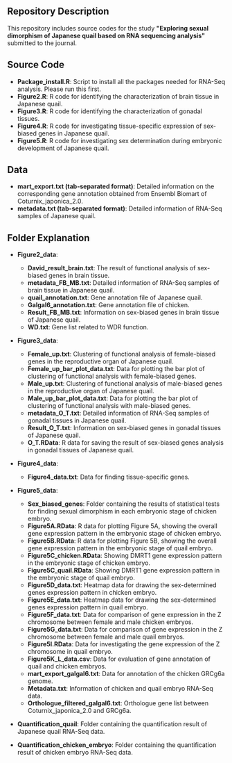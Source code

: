 ## Repository Description

This repository includes source codes for the study **"Exploring sexual dimorphism of Japanese quail based on RNA sequencing analysis"** submitted to the journal.

## Source Code

- **Package_install.R**: Script to install all the packages needed for RNA-Seq analysis. Please run this first.
- **Figure2.R**: R code for identifying the characterization of brain tissue in Japanese quail.
- **Figure3.R**: R code for identifying the characterization of gonadal tissues.
- **Figure4.R**: R code for investigating tissue-specific expression of sex-biased genes in Japanese quail.
- **Figure5.R**: R code for investigating sex determination during embryonic development of Japanese quail.

## Data

- **mart_export.txt (tab-separated format)**: Detailed information on the corresponding gene annotation obtained from Ensembl Biomart of Coturnix_japonica_2.0.
- **metadata.txt (tab-separated format)**: Detailed information of RNA-Seq samples of Japanese quail.

## Folder Explanation

- **Figure2_data**:
  - **David_result_brain.txt**: The result of functional analysis of sex-biased genes in brain tissue.
  - **metadata_FB_MB.txt**: Detailed information of RNA-Seq samples of brain tissue in Japanese quail.
  - **quail_annotation.txt**: Gene annotation file of Japanese quail.
  - **Galgal6_annotation.txt**: Gene annotation file of chicken.
  - **Result_FB_MB.txt**: Information on sex-biased genes in brain tissue of Japanese quail.
  - **WD.txt**: Gene list related to WDR function.

- **Figure3_data**:
  - **Female_up.txt**: Clustering of functional analysis of female-biased genes in the reproductive organ of Japanese quail.
  - **Female_up_bar_plot_data.txt**: Data for plotting the bar plot of clustering of functional analysis with female-biased genes.
  - **Male_up.txt**: Clustering of functional analysis of male-biased genes in the reproductive organ of Japanese quail.
  - **Male_up_bar_plot_data.txt**: Data for plotting the bar plot of clustering of functional analysis with male-biased genes.
  - **metadata_O_T.txt**: Detailed information of RNA-Seq samples of gonadal tissues in Japanese quail.
  - **Result_O_T.txt**: Information on sex-biased genes in gonadal tissues of Japanese quail.
  - **O_T.RData**: R data for saving the result of sex-biased genes analysis in gonadal tissues of Japanese quail.

- **Figure4_data**:
  - **Figure4_data.txt**: Data for finding tissue-specific genes.

- **Figure5_data**:
  - **Sex_biased_genes**: Folder containing the results of statistical tests for finding sexual dimorphism in each embryonic stage of chicken embryo.
  - **Figure5A.RData**: R data for plotting Figure 5A, showing the overall gene expression pattern in the embryonic stage of chicken embryo.
  - **Figure5B.RData**: R data for plotting Figure 5B, showing the overall gene expression pattern in the embryonic stage of quail embryo.
  - **Figure5C_chicken.RData**: Showing DMRT1 gene expression pattern in the embryonic stage of chicken embryo.
  - **Figure5C_quail.RData**: Showing DMRT1 gene expression pattern in the embryonic stage of quail embryo.
  - **Figure5D_data.txt**: Heatmap data for drawing the sex-determined genes expression pattern in chicken embryo.
  - **Figure5E_data.txt**: Heatmap data for drawing the sex-determined genes expression pattern in quail embryo.
  - **Figure5F_data.txt**: Data for comparison of gene expression in the Z chromosome between female and male chicken embryos.
  - **Figure5G_data.txt**: Data for comparison of gene expression in the Z chromosome between female and male quail embryos.
  - **Figure5I.RData**: Data for investigating the gene expression of the Z chromosome in quail embryo.
  - **Figure5K_L_data.csv**: Data for evaluation of gene annotation of quail and chicken embryos.
  - **mart_export_galgal6.txt**: Data for annotation of the chicken GRCg6a genome.
  - **Metadata.txt**: Information of chicken and quail embryo RNA-Seq data.
  - **Orthologue_filtered_galgal6.txt**: Orthologue gene list between Coturnix_japonica_2.0 and GRCg6a.

- **Quantification_quail**: Folder containing the quantification result of Japanese quail RNA-Seq data.
- **Quantification_chicken_embryo**: Folder containing the quantification result of chicken embryo RNA-Seq data.

